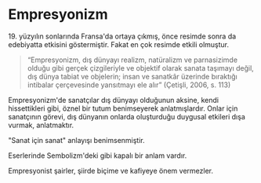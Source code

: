 # Empresyonizm

19\. yüzyılın sonlarında Fransa'da ortaya çıkmış, önce resimde sonra da edebiyatta etkisini göstermiştir. Fakat en çok resimde etkili olmuştur.

> “Empresyonizm, dış dünyayı realizm, natüralizm ve parnasizimde olduğu gibi gerçek çizgileriyle ve objektif olarak sanata taşımayı değil, dış dünya tabiat ve objelerin; insan ve sanatkâr üzerinde bıraktığı intibalar çerçevesinde yansıtmayı ele alır” (Çetişli, 2006, s. 113)

<!-- Çetişli, İ. (2006). Batı edebiyatında edebi akımlar. Ankara: Akçağ. -->

Empresyonizm'de sanatçılar dış dünyayı olduğunun aksine, kendi hissettikleri gibi, öznel bir tutum benimseyerek anlatmışlardır. Onlar için sanatçının görevi, dış dünyanın onlarda oluşturduğu duygusal etkileri dışa vurmak, anlatmaktır.

"Sanat için sanat" anlayışı benimsenmiştir.

Eserlerinde Sembolizm'deki gibi kapalı bir anlam vardır.

Empresyonist şairler, şiirde biçime ve kafiyeye önem vermezler.
